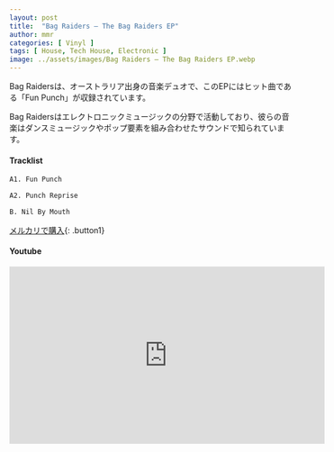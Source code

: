 ```yaml
---
layout: post
title:  "Bag Raiders – The Bag Raiders EP"
author: mmr
categories: [ Vinyl ]
tags: [ House, Tech House, Electronic ]
image: ../assets/images/Bag Raiders – The Bag Raiders EP.webp
---
```


Bag Raidersは、オーストラリア出身の音楽デュオで、このEPにはヒット曲である「Fun Punch」が収録されています。

Bag Raidersはエレクトロニックミュージックの分野で活動しており、彼らの音楽はダンスミュージックやポップ要素を組み合わせたサウンドで知られています。 

#### Tracklist
```md
A1. Fun Punch

A2. Punch Reprise

B. Nil By Mouth
```

[メルカリで購入](https://jp.mercari.com/item/m29186897548?afid=6142608987){: .button1}

#### Youtube
<iframe width="560" height="315" src="https://www.youtube.com/embed/zDbeYR_rhDI?si=4JSN6igEZZmsNu8a" title="YouTube video player" frameborder="0" allow="accelerometer; autoplay; clipboard-write; encrypted-media; gyroscope; picture-in-picture; web-share" referrerpolicy="strict-origin-when-cross-origin" allowfullscreen></iframe>
